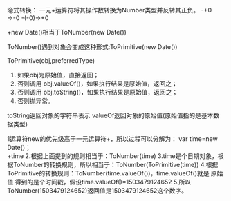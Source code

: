 隐式转换：
一元+运算符将其操作数转换为Number类型并反转其正负。
-+0 =>-0   -(-0)=>+0

+new Date()相当于ToNumber(new Date())

ToNumber()遇到对象会变成这种形式:ToPrimitive(new Date())

ToPrimitive(obj,preferredType)
1. 如果obj为原始值，直接返回；
2. 否则调用 obj.valueOf()，如果执行结果是原始值，返回之；
3. 否则调用 obj.toString()，如果执行结果是原始值，返回之；
4. 否则抛异常。

toString返回对象的字符串表示
valueOf返回对象的原始值(原始值指的是基本数据类型)

1运算符new的优先级高于一元运算符+，所以过程可以分解为：
    var time=new Date()；    
    +time
2.根据上面提到的规则相当于：ToNumber(time)
3.time是个日期对象，根据ToNumber的转换规则，所以相当于：ToNumber(ToPrimitive(time))
4.根据ToPrimitive的转换规则：ToNumber(time.valueOf())，time.valueOf()就是 原始值 得到的是个时间戳，假设time.valueOf()=1503479124652
5.所以ToNumber(1503479124652)返回值是1503479124652这个数字。
